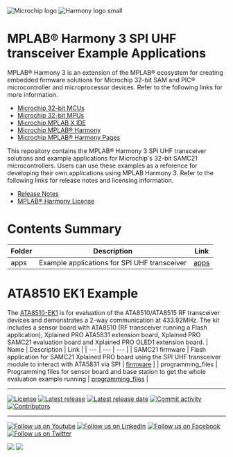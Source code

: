 ﻿![Microchip logo](https://raw.githubusercontent.com/wiki/Microchip-MPLAB-Harmony/Microchip-MPLAB-Harmony.github.io/images/microchip_logo.png)
![Harmony logo small](https://raw.githubusercontent.com/wiki/Microchip-MPLAB-Harmony/Microchip-MPLAB-Harmony.github.io/images/microchip_mplab_harmony_logo_small.png)

# MPLAB® Harmony 3 SPI UHF transceiver Example Applications

MPLAB® Harmony 3 is an extension of the MPLAB® ecosystem for creating embedded firmware solutions for Microchip 32-bit SAM and PIC® microcontroller and microprocessor devices.  Refer to the following links for more information.

- [Microchip 32-bit MCUs](https://www.microchip.com/design-centers/32-bit)
- [Microchip 32-bit MPUs](https://www.microchip.com/design-centers/32-bit-mpus)
- [Microchip MPLAB X IDE](https://www.microchip.com/mplab/mplab-x-ide)
- [Microchip MPLAB® Harmony](https://www.microchip.com/mplab/mplab-harmony)
- [Microchip MPLAB® Harmony Pages](https://microchip-mplab-harmony.github.io/)

This repository contains the MPLAB® Harmony 3 SPI UHF transceiver solutions and example applications for Microchip's 32-bit SAMC21 microcontrollers. Users can use these examples as a reference for developing their own applications using MPLAB Harmony 3. Refer to the following links for release notes and licensing information.

- [Release Notes](./release_notes.md)
- [MPLAB® Harmony License](Microchip_SLA001.md)
<!---
- [MPLAB® Harmony 3 replaceme Wiki](https://github.com/Microchip-MPLAB-Harmony/replaceme/wiki)
- [MPLAB® Harmony 3 replaceme API Help](https://microchip-mplab-harmony.github.io/replaceme)
--->

# Contents Summary

| Folder    | Description                                   | Link              |
| ---       | ---                                           | ---               |
| apps      | Example applications for SPI UHF transceiver  | [apps](./apps)    |
<!---
| config    | replaceme module configuration file           |
| docs      | replaceme library help documentation          |
| drivers   | Driver/Firmware files for different products  |
--->


# ATA8510 EK1 Example
The [ATA8510-EK1](https://www.microchip.com/en-us/development-tool/ATA8510-EK1) is for evaluation of the ATA8510/ATA8515 RF transceiver devices and demonstrates a 2-way communication at 433.92MHz. The kit includes a sensor board with ATA8510 (RF transceiver running a Flash application), Xplained PRO ATA5831 extension board, Xplained PRO SAMC21 evaluation board and Xplained PRO OLED1 extension board.
| Name              | Description                                                                                                           | Link                                                      |
| ---               | ---                                                                                                                   | ---                                                       |
| SAMC21 firmware   | Flash application for SAMC21 Xplained PRO board using the SPI UHF transceiver module to interact with ATA5831 via SPI | [firmware](./apps/ata8510_ek1/firmware)                   |
| programming_files | Programming files for sensor board and base station to get the whole evaluation example running                       | [programming_files](./apps/ata8510_ek1/programming_files) |
____

[![License](https://img.shields.io/badge/license-Harmony%20license-orange.svg)](https://github.com/Microchip-MPLAB-Harmony/spi_uhf_transceiver_apps/blob/master/Microchip_SLA001.md)
[![Latest release](https://img.shields.io/github/release/Microchip-MPLAB-Harmony/spi_uhf_transceiver_apps.svg)](https://github.com/Microchip-MPLAB-Harmony/spi_uhf_transceiver_apps/releases/latest)
[![Latest release date](https://img.shields.io/github/release-date/Microchip-MPLAB-Harmony/spi_uhf_transceiver_apps.svg)](https://github.com/Microchip-MPLAB-Harmony/spi_uhf_transceiver_apps/releases/latest)
[![Commit activity](https://img.shields.io/github/commit-activity/y/Microchip-MPLAB-Harmony/spi_uhf_transceiver_apps.svg)](https://github.com/Microchip-MPLAB-Harmony/spi_uhf_transceiver_apps/graphs/commit-activity)
[![Contributors](https://img.shields.io/github/contributors-anon/Microchip-MPLAB-Harmony/spi_uhf_transceiver_apps.svg)]()

____

[![Follow us on Youtube](https://img.shields.io/badge/Youtube-Follow%20us%20on%20Youtube-red.svg)](https://www.youtube.com/user/MicrochipTechnology)
[![Follow us on LinkedIn](https://img.shields.io/badge/LinkedIn-Follow%20us%20on%20LinkedIn-blue.svg)](https://www.linkedin.com/company/microchip-technology)
[![Follow us on Facebook](https://img.shields.io/badge/Facebook-Follow%20us%20on%20Facebook-blue.svg)](https://www.facebook.com/microchiptechnology/)
[![Follow us on Twitter](https://img.shields.io/twitter/follow/MicrochipTech.svg?style=social)](https://twitter.com/MicrochipTech)

[![](https://img.shields.io/github/stars/Microchip-MPLAB-Harmony/spi_uhf_transceiver_apps.svg?style=social)]()
[![](https://img.shields.io/github/watchers/Microchip-MPLAB-Harmony/spi_uhf_transceiver_apps.svg?style=social)]()


